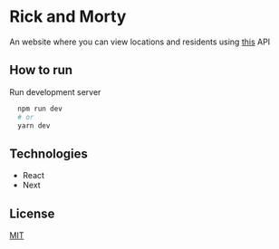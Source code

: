 # Rick and Morty

An website where you can view locations and residents using [this](https://rickandmortyapi.com/) API

## How to run

Run development server

```bash
  npm run dev
  # or
  yarn dev
```
    
## Technologies
- React
- Next
  
## License

[MIT](https://choosealicense.com/licenses/mit/)

  
